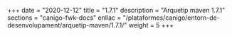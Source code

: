 +++
date        = "2020-12-12"
title       = "1.7.1"
description = "Arquetip maven 1.7.1"
sections    = "canigo-fwk-docs"
enllac		= "/plataformes/canigo/entorn-de-desenvolupament/arquetip-maven/1.7.1/"
weight		= 5
+++
